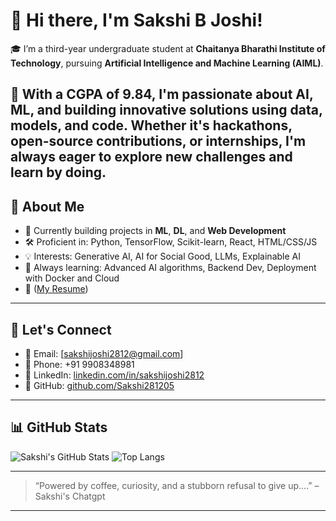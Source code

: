 # 👋 Hi there, I'm Sakshi B Joshi!

🎓 I’m a third-year undergraduate student at **Chaitanya Bharathi Institute of Technology**, 
pursuing **Artificial Intelligence and Machine Learning (AIML)**.

🌟 With a **CGPA of 9.84**, I'm passionate about AI, ML, and building innovative solutions using data, models, and code. 
Whether it's hackathons, open-source contributions, or internships, I'm always eager to explore new challenges and learn by doing.
---

## 💼 About Me

- 🔭 Currently building projects in **ML**, **DL**, and **Web Development**
- 🛠️ Proficient in: Python, TensorFlow, Scikit-learn, React, HTML/CSS/JS
- 💡 Interests: Generative AI, AI for Social Good, LLMs, Explainable AI
- 🧠 Always learning: Advanced AI algorithms, Backend Dev, Deployment with Docker and Cloud
- 📄 ([My Resume](https://drive.google.com/drive/folders/1CZaX3vgnh_zuyODZekzgaBD15c7pmRE6)) 

---

## 🔗 Let's Connect

- 📧 Email: [sakshijoshi2812@gmail.com]
- 📱 Phone: +91 9908348981
- 💼 LinkedIn: [linkedin.com/in/sakshijoshi2812](https://linkedin.com/in/sakshijoshi2812) 
- 🐙 GitHub: [github.com/Sakshi281205](https://github.com/Sakshi281205)

---

## 📊 GitHub Stats

![Sakshi's GitHub Stats](https://github-readme-stats.vercel.app/api?username=Sakshi281205&show_icons=true&theme=tokyonight)
![Top Langs](https://github-readme-stats.vercel.app/api/top-langs/?username=Sakshi281205&layout=compact&theme=tokyonight)

---

> “Powered by coffee, curiosity, and a stubborn refusal to give up....” – Sakshi's Chatgpt

---

